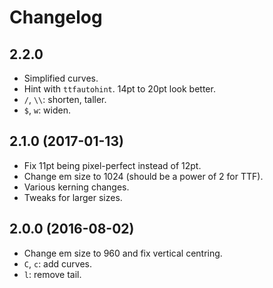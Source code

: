 Changelog
=========

2.2.0
-----

* Simplified curves.
* Hint with `ttfautohint`. 14pt to 20pt look better.
* `/`, `\\`: shorten, taller.
* `$`, `w`: widen.

2.1.0 (2017-01-13)
------------------

* Fix 11pt being pixel-perfect instead of 12pt.
* Change em size to 1024 (should be a power of 2 for TTF).
* Various kerning changes.
* Tweaks for larger sizes.

2.0.0 (2016-08-02)
------------------

* Change em size to 960 and fix vertical centring.
* `C`, `c`: add curves.
* `l`: remove tail.
